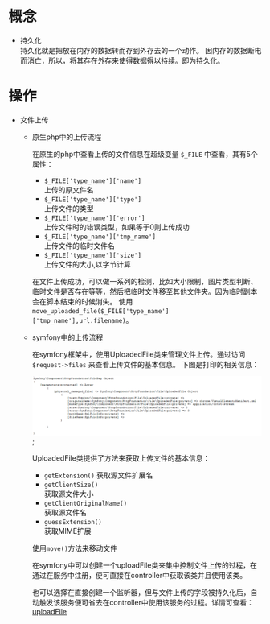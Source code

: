 # 概念
  
  - 持久化  
    持久化就是把放在内存的数据转而存到外存去的一个动作。
    因内存的数据断电而消亡，所以，将其存在外存来使得数据得以持续。即为持久化。

# 操作

  - 文件上传
    
      - 原生php中的上传流程
      
        在原生的php中查看上传的文件信息在超级变量
        `$_FILE` 中查看，其有5个属性：
         - `$_FILE['type_name']['name']`    
            上传的原文件名 
         - `$_FILE['type_name']['type']`  
            上传文件的类型
         - `$_FILE['type_name']['error']`  
            上传文件时的错误类型，如果等于0则上传成功
         - `$_FILE['type_name']['tmp_name']`  
            上传文件的临时文件名
         - `$_FILE['type_name']['size']`  
            上传文件的大小,以字节计算

        在文件上传成功，可以做一系列的检测，比如大小限制，图片类型判断、临时文件是否存在等等，然后把临时文件移至其他文件夹。因为临时副本会在脚本结束的时候消失。
        使用 `move_uploaded_file($_FILE['type_name']['tmp_name'],url.filename)`。

      - symfony中的上传流程 
        
        在symfony框架中，使用UploadedFile类来管理文件上传。通过访问 `$request->files` 来查看上传文件的基本信息。
        下图是打印的相关信息：

        ![](image/symfony_upload_file.png);

        UploadedFile类提供了方法来获取上传文件的基本信息：
          - `getExtension()` 
            获取源文件扩展名
          - `getClientSize()`  
            获取源文件大小
          - `getClientOriginalName()`  
            获取源文件名
          - `guessExtension()`  
            获取MIME扩展

        使用`move()`方法来移动文件

        在symfony中可以创建一个uploadFile类来集中控制文件上传的过程，在通过在服务中注册，便可直接在controller中获取该类并且使用该类。

        也可以选择在直接创建一个监听器，但与文件上传的字段被持久化后，自动触发该服务便可省去在controller中使用该服务的过程。详情可查看：  
        [uploadFile](http://www.symfonychina.com/doc/current/controller/upload_file.html)
